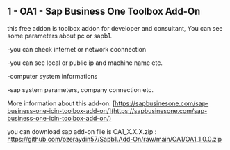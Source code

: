 ## 1 - OA1 - Sap Business One Toolbox Add-On
this free addon is toolbox addon for developer and consultant, You can see some parameters about pc or sapb1.
 
 -you can check internet or network coonnection
 
 -you can see local or public ip and machine name etc.
 
 -computer system informations
 
 -sap system parameters, company connection etc.
 
More information about this add-on: [https://sapbusinesone.com/sap-business-one-icin-toolbox-add-on/](https://sapbusinesone.com/sap-business-one-icin-toolbox-add-on/) 

you can download sap add-on file is OA1_X.X.X.zip : https://github.com/ozeraydin57/Sapb1.Add-On/raw/main/OA1/OA1_1.0.0.zip
